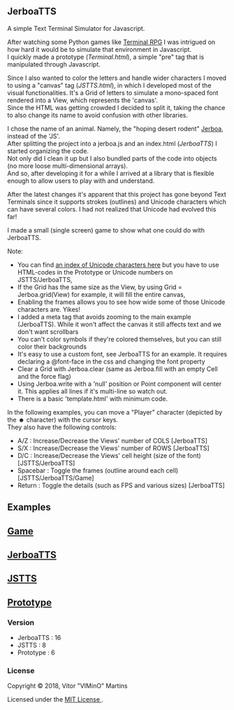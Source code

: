 ## JerboaTTS

A simple Text Terminal Simulator for Javascript.

After watching some Python games like [Terminal RPG](https://stay-alive.itch.io/terminal-rpg) I was intrigued on how hard it would be to simulate that environment in Javascript.  
I quickly made a prototype (*Terminal.html*), a simple "pre" tag that is manipulated through Javascript.

Since I also wanted to color the letters and handle wider characters I moved to using a "canvas" tag (*JSTTS.html*), in which I developed most of the visual functionalities. It's a Grid of letters to simulate a mono-spaced font rendered into a View, which represents the 'canvas'.  
Since the HTML was getting crowded I decided to split it, taking the chance to also change its name to avoid confusion with other libraries.  

I chose the name of an animal. Namely, the "hoping desert rodent" [Jerboa](https://en.wikipedia.org/wiki/Jerboa), instead of the 'JS'.  
After splitting the project into a jerboa.js and an index.html  (*JerboaTTS*) I started organizing the code.  
Not only did I clean it up but I also bundled parts of the code into objects (no more loose multi-dimensional arrays).  
And so, after developing it for a while I arrived at a library that is flexible enough to allow users to play with and understand.

After the latest changes it's apparent that this project has gone beyond Text Terminals since it supports strokes (outlines) and Unicode characters which can have several colors. I had not realized that Unicode had evolved this far!

I made a small (single screen) game to show what one could do with JerboaTTS.

Note:
- You can find [an index of Unicode characters here](https://unicode-table.com/en/) but you have to use HTML-codes in the Prototype or Unicode numbers on JSTTS/JerboaTTS,
- If the Grid has the same size as the View, by using Grid = Jerboa.grid(View) for example, it will fill the entire canvas,
- Enabling the frames allows you to see how wide some of those Unicode characters are. Yikes!
- I added a meta tag that avoids zooming to the main example (JerboaTTS). While it won't affect the canvas it still affects text and we don't want scrollbars
- You can't color symbols if they're colored themselves, but you can still color their backgrounds
- It's easy to use a custom font, see JerboaTTS for an example. It requires declaring a @font-face in the css and changing the font property
- Clear a Grid with Jerboa.clear (same as Jerboa.fill with an empty Cell and the force flag)
- Using Jerboa.write with a 'null' position or Point component will center it. This applies all lines if it's multi-line so watch out.
- There is a basic 'template.html' with minimum code.

In the following examples, you can move a "Player" character (depicted by the **☻** character) with the cursor keys.  
They also have the following controls:
- A/Z : Increase/Decrease the Views' number of COLS [JerboaTTS]
- S/X : Increase/Decrease the Views' number of ROWS [JerboaTTS]
- D/C : Increase/Decrease the Views' cell height (size of the font) [JSTTS/JerboaTTS]
- Spacebar : Toggle the frames (outline around each cell) [JSTTS/JerboaTTS/Game]
- Return : Toggle the details (such as FPS and various sizes) [JerboaTTS]

## Examples

## [Game](https://vimino.gitlab.io/JerboaTTS/game.html)
## [JerboaTTS](https://vimino.gitlab.io/JerboaTTS)
## [JSTTS](https://vimino.gitlab.io/JerboaTTS/jstts.html)
## [Prototype](https://vimino.gitlab.io/JerboaTTS/prototype.html)

### Version

- JerboaTTS : 16
- JSTTS : 8
- Prototype : 6

### License

Copyright &copy; 2018, Vítor "VIMinO" Martins

Licensed under the [MIT License ](https://opensource.org/licenses/MIT).
